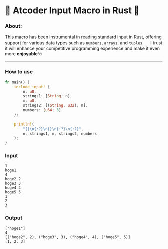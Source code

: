 # 🎉 Atcoder Input Macro in Rust 🎉

### About:
This macro has been instrumental in reading standard input in Rust, offering support for various data types such as `numbers`, `arrays`, and `tuples`. 　
I trust it will enhance your competitive programming experience and make it even more **enjoyable**!🔥

---
### How to use
```rust
fn main() {
    include_input! {
        n: u8,
        strings1: [String; n],
        m: u8,
        strings2: [(String, u32); m],
        numbers: [u64; 3]
    };

    println!(
        "{}\n{:?}\n{}\n{:?}\n{:?}",
        n, strings1, m, strings2, numbers
    );
}
```

### Input
```shell
1
hoge1
4
hoge2 2
hoge3 3
hoge4 4
hoge5 5
1
2
3
```

### Output
```shell
["hoge1"]
4
[("hoge2", 2), ("hoge3", 3), ("hoge4", 4), ("hoge5", 5)]
[1, 2, 3]
```